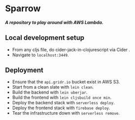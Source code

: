 # Sparrow

##### A repository to play around with AWS Lambda.

## Local development setup
- From any cljs file, do cider-jack-in-clojurescript via Cider .
- Navigate to `localhost:3449`.

## Deployment
- Ensure that the `api.gridr.io` bucket exist in AWS S3.
- Start from a clean slate with `lein clean`.
- Build the backend with `lein uberjar`.
- Build the frontend with `lein cljsbuild once min`.
- Deploy the backend stack with `serverless deploy`.
- Deploy the frontend stack with `firebase deploy`.
- Tear the infrastructure down with `serverless remove`.
